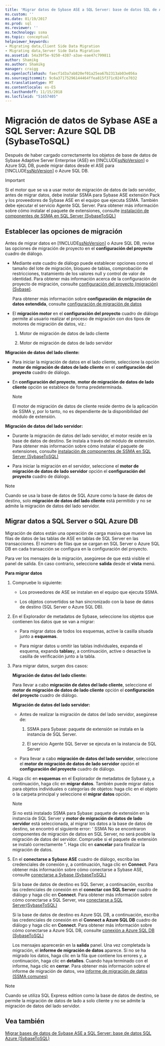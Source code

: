 ```yaml
---
title: 'Migrar datos de Sybase ASE a SQL Server: base de datos SQL de Azure | Microsoft Docs'
ms.custom: ''
ms.date: 01/19/2017
ms.prod: sql
ms.reviewer: ''
ms.technology: ssma
ms.topic: conceptual
helpviewer_keywords:
- Migrating data,Client Side Data Migration
- Migrating data,Server Side Data Migration
ms.assetid: 54a39f5e-9250-4387-a3ae-eae47c799811
author: Shamikg
ms.author: Shamikg
manager: craigg
ms.openlocfilehash: faecf1d3a7ab820ef01a25ea67b2313ab03e056a
ms.sourcegitcommit: 9c6a37175296144464ffea815f371c024fce7032
ms.translationtype: MT
ms.contentlocale: es-ES
ms.lasthandoff: 11/15/2018
ms.locfileid: "51657405"
---
```

# <a name="migrating-sybase-ase-data-into-sql-server---azure-sql-db--sybasetosql"></a>Migración de datos de Sybase ASE a SQL Server: Azure SQL DB (SybaseToSQL)
Después de haber cargado correctamente los objetos de base de datos de Sybase Adaptive Server Enterprise (ASE) en [!INCLUDE[ssNoVersion](../../includes/ssnoversion-md.md)] o Azure SQL DB, puede migrar datos desde el ASE para [!INCLUDE[ssNoVersion](../../includes/ssnoversion-md.md)] o Azure SQL DB.  
  
> [!IMPORTANT]  
> Si el motor que se va a usar motor de migración de datos de lado servidor, antes de migrar datos, debe instalar SSMA para Sybase ASE extensión Pack y los proveedores de Sybase ASE en el equipo que ejecuta SSMA. También debe ejecutar el servicio Agente SQL Server. Para obtener más información sobre cómo instalar el paquete de extensiones, consulte [instalación de componentes de SSMA en SQL Server (SybaseToSQL)](https://msdn.microsoft.com/5ad9e12c-2cdb-4dd2-8703-05a23242d19d)  
  
## <a name="setting-migration-options"></a>Establecer las opciones de migración  
Antes de migrar datos en [!INCLUDE[ssNoVersion](../../includes/ssnoversion-md.md)] o Azure SQL DB, revise las opciones de migración de proyecto en el **configuración del proyecto** cuadro de diálogo.  
  
-   Mediante este cuadro de diálogo puede establecer opciones como el tamaño del lote de migración, bloqueo de tablas, comprobación de restricciones, tratamiento de los valores null y control de valor de identidad. Para obtener más información acerca de la configuración de proyecto de migración, consulte [configuración del proyecto (migración) (Sybase)](https://msdn.microsoft.com/82f8857f-7ab1-4738-ab6e-b1e95ea94924).  
  
    Para obtener más información sobre **configuración de migración de datos extendida**, consulte [configuración de migración de datos](data-migration-settings-sybasetosql.md)  
  
-   El **migración motor** en el **configuración del proyecto** cuadro de diálogo permite al usuario realizar el proceso de migración con dos tipos de motores de migración de datos, viz.:  
  
    1.  Motor de migración de datos de lado cliente  
  
    2.  Motor de migración de datos de lado servidor  
  
**Migración de datos del lado cliente:**  
  
-   Para iniciar la migración de datos en el lado cliente, seleccione la opción **motor de migración de datos de lado cliente** en el **configuración del proyecto** cuadro de diálogo.  
  
-   En **configuración del proyecto**, **motor de migración de datos de lado cliente** opción se establece de forma predeterminada.  
  
    > [!NOTE]  
    > El motor de migración de datos de cliente reside dentro de la aplicación de SSMA y, por lo tanto, no es dependiente de la disponibilidad del módulo de extensión.  
  
**Migración de datos del lado servidor:**  
  
-   Durante la migración de datos del lado servidor, el motor reside en la base de datos de destino. Se instala a través del módulo de extensión. Para obtener más información sobre cómo instalar el paquete de extensiones, consulte [instalación de componentes de SSMA en SQL Server (SybaseToSQL)](https://msdn.microsoft.com/5ad9e12c-2cdb-4dd2-8703-05a23242d19d)  
  
-   Para iniciar la migración en el servidor, seleccione el **motor de migración de datos de lado servidor** opción el **configuración del proyecto** cuadro de diálogo.  
  
> [!NOTE]  
> Cuando se usa la base de datos de SQL Azure como la base de datos de destino, solo **migración de datos del lado cliente** está permitido y no se admite la migración de datos del lado servidor.  
  
## <a name="migrating-data-to-sql-server-or-azure-sql-db"></a>Migrar datos a SQL Server o SQL Azure DB  
Migración de datos están una operación de carga masiva que mueve las filas de datos de las tablas de ASE en tablas de SQL Server en las transacciones. El número de filas que se cargan en SQL Server o Azure SQL DB en cada transacción se configura en la configuración del proyecto.  
  
Para ver los mensajes de la migración, asegúrese de que está visible el panel de salida. En caso contrario, seleccione **salida** desde el **vista** menú.  
  
**Para migrar datos**  
  
1.  Compruebe lo siguiente:  
  
    -   Los proveedores de ASE se instalan en el equipo que ejecuta SSMA.  
  
    -   Los objetos convertidos se han sincronizado con la base de datos de destino (SQL Server o Azure SQL DB).  
  
2.  En el Explorador de metadatos de Sybase, seleccione los objetos que contienen los datos que se van a migrar:  
  
    -   Para migrar datos de todos los esquemas, active la casilla situada junto a **esquemas**.  
  
    -   Para migrar datos u omitir las tablas individuales, expanda el esquema, expanda **tablas**y, a continuación, active o desactive la casilla de verificación junto a la tabla.  
  
3.  Para migrar datos, surgen dos casos:  
  
    **Migración de datos del lado cliente:**  
  
    Para llevar a cabo **migración de datos del lado cliente**, seleccione el **motor de migración de datos de lado cliente** opción el **configuración del proyecto** cuadro de diálogo.  
  
    **Migración de datos del lado servidor:**  
  
    -   Antes de realizar la migración de datos del lado servidor, asegúrese de:  
  
        1.  SSMA para Sybase: paquete de extensión se instala en la instancia de SQL Server.  
  
        2.  El servicio Agente SQL Server se ejecuta en la instancia de SQL Server  
  
    -   Para llevar a cabo **migración de datos del lado servidor**, seleccione el **motor de migración de datos de lado servidor** opción el **configuración del proyecto** cuadro de diálogo.  
  
4.  Haga clic en **esquemas** en el Explorador de metadatos de Sybase y, a continuación, haga clic en **migrar datos**. También puede migrar datos para objetos individuales o categorías de objetos: haga clic en el objeto o la carpeta principal y seleccione el **migrar datos** opción.  
  
    > [!NOTE]  
    > Si no está instalado SSMA para Sybase: paquete de extensión en la instancia de SQL Server y **motor de migración de datos de lado servidor** está seleccionada, al migrar los datos a la base de datos de destino, se encontró el siguiente error: ' SSMA No se encontraron componentes de migración de datos en SQL Server, no será posible la migración de datos del servidor. Compruebe si el paquete de extensión se instaló correctamente ". Haga clic en **cancelar** para finalizar la migración de datos.  
  
5.  En el **conectarse a Sybase ASE** cuadro de diálogo, escriba las credenciales de conexión y, a continuación, haga clic en **Connect**. Para obtener más información sobre cómo conectarse a Sybase ASE, consulte [conectarse a Sybase &#40;SybaseToSQL&#41;](../../ssma/sybase/connect-to-sybase-sybasetosql.md)  
  
    Si la base de datos de destino es SQL Server, a continuación, escriba las credenciales de conexión en el **conectar con SQL Server** cuadro de diálogo y haga clic en **Connect**. Para obtener más información sobre cómo conectarse a SQL Server, vea [conectarse a SQL Server(SybaseToSQL)](https://msdn.microsoft.com/dd368a1a-45b0-40e9-b4d3-5cdb48c26606)  
  
    Si la base de datos de destino es Azure SQL DB, a continuación, escriba las credenciales de conexión en el **Connect a Azure SQL DB** cuadro de diálogo y haga clic en **Connect**. Para obtener más información sobre cómo conectarse a Azure SQL DB, consulte [conexión a Azure SQL DB &#40;SybaseToSQL&#41;](../../ssma/sybase/connecting-to-azure-sql-db-sybasetosql.md)  
  
    Los mensajes aparecerán en la **salida** panel. Una vez completada la migración, el **informe de migración de datos** aparece. Si no se ha migrado los datos, haga clic en la fila que contiene los errores y, a continuación, haga clic en **detalles**. Cuando haya terminado con el informe, haga clic en **cerrar**. Para obtener más información sobre el informe de migración de datos, vea [informe de migración de datos (SSMA comunes)](https://msdn.microsoft.com/bbfb9d88-5a98-4980-8d19-c5d78bd0d241)  
  
> [!NOTE]  
> Cuando se utiliza SQL Express edition como la base de datos de destino, se permite la migración de datos de lado a solo cliente y no se admite la migración de datos del lado servidor.  
  
## <a name="see-also"></a>Vea también  
[Migrar bases de datos de Sybase ASE a SQL Server: base de datos SQL Azure &#40;SybaseToSQL&#41;](../../ssma/sybase/migrating-sybase-ase-databases-to-sql-server-azure-sql-db-sybasetosql.md)  
  

